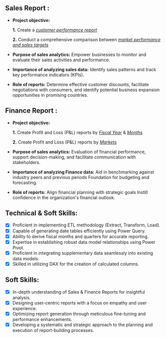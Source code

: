 ## Sales Report :


- **Project objective:** 

    **1.** Create a _[customer performance report](https://github.com/kuchbhiarnav/AtliQ-Harware-Excel-Reports/blob/c880827939f01253dff4ef08bdbff147d36e681d/Customer%20Performance%20Report.pdf)_ 

    **2.** Conduct a comprehensive comparison between _[market performance and sales targets](https://github.com/KirandeepMarala/Excel-Sales_Analysis/blob/main/Customer%20Performance%20Report.pdf)_

- **Purpose of sales analytics:** Empower businesses to monitor and evaluate their sales activities and performance.

- **Importance of analyzing sales data:** Identify sales patterns and track key performance indicators (KPIs).

- **Role of reports:** Determine effective customer discounts, facilitate negotiations with consumers, and identify potential business expansion opportunities in promising countries.


## Finance Report :

- **Project objective:** 

    **1.** Create Profit and Loss (P&L) reports by _[Fiscal Year](https://github.com/KirandeepMarala/Excel-Sales_Analysis/blob/main/P%26L%20Statement%20by%20Fiscal%20Year.pdf)_ & _[Months](https://github.com/KirandeepMarala/Excel-Sales_Analysis/blob/main/P%26L%20Statement%20by%20Months.pdf)_ 

   **2.** Create Profit and Loss (P&L) reports by _[Markets](https://github.com/KirandeepMarala/Excel-Sales_Analysis/blob/main/P%26L%20Statement%20by%20Markets.pdf)_

- **Purpose of sales analytics:** Evaluation of financial performance, support decision-making, and facilitate communication with stakeholders.

- **Importance of analyzing Finance data:** Aid in benchmarking against industry peers and previous periods Foundation for budgeting and forecasting.

- **Role of reports:** Align financial planning with strategic goals Instill confidence in the organization's financial outlook.


## Technical & Soft Skills:
- [x]	Proficient in implementing ETL methodology (Extract, Transform, Load).
- [x]	Capable of generating date tables efficiently using Power Query.
- [x]	Ability to derive fiscal months and quarters for accurate reporting.
- [x]	Expertise in establishing robust data model relationships using Power Pivot.
- [x]	Proficient in integrating supplementary data seamlessly into existing data models.
- [x]	Skilled in utilizing DAX for the creation of calculated columns.

## Soft Skills:
- [x]	In-depth understanding of Sales & Finance Reports for insightful analysis.
- [x]	Designing user-centric reports with a focus on empathy and user experience.
- [x]	Optimizing report generation through meticulous fine-tuning and performance enhancements.
- [x]	Developing a systematic and strategic approach to the planning and execution of report-building processes.
